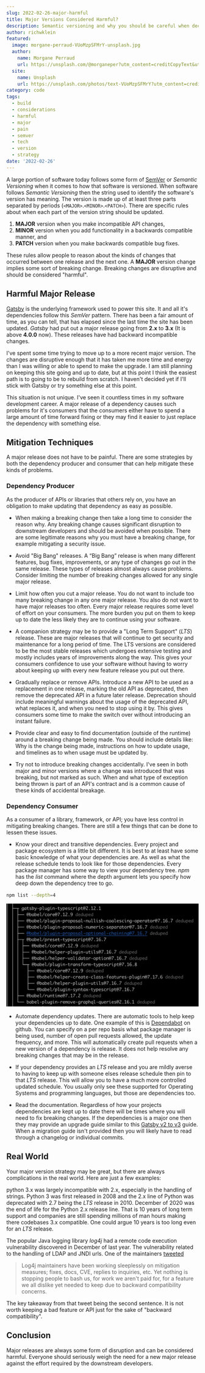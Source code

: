 ```yaml
---
slug: 2022-02-26-major-harmful
title: Major Versions Considered Harmful?
description: Semantic versioning and why you should be careful when deciding to do a major release. A major version upgrade may be considered harmful for your project.
author: richwklein
featured:
  image: morgane-perraud-VUoMzpSFMrY-unsplash.jpg
  author:
    name: Morgane Perraud
    url: https://unsplash.com/@morganeper?utm_content=creditCopyText&utm_medium=referral&utm_source=unsplash
  site:
    name: Unsplash
    url: https://unsplash.com/photos/text-VUoMzpSFMrY?utm_content=creditCopyText&utm_medium=referral&utm_source=unsplash
category: code
tags:
  - build
  - considerations
  - harmful
  - major
  - pain
  - semver
  - tech
  - version
  - strategy
date: '2022-02-26'
---
```


A large portion of software today follows some form of [SemVer](https://semver.org/) or *Semantic Versioning* when it comes to how that software is versioned. When software follows *Semantic Versioning* then the string used to identify the software's version has meaning. The version is made up of at least three parts separated by periods (`<MAJOR>`.`<MINOR>`.`<PATCH>`). There are specific rules about when each part of the version string should be updated.

1. **MAJOR** version when you make incompatible API changes,
1. **MINOR** version when you add functionality in a backwards compatible manner, and
1. **PATCH** version when you make backwards compatible bug fixes.

These rules allow people to reason about the kinds of changes that occurred between one release and the next one. A **MAJOR** version change implies some sort of breaking change. Breaking changes are disruptive and should be considered "harmful".

## Harmful Major Release

[Gatsby](https://www.gatsbyjs.com/) is the underlying framework used to power this site. It and all it's dependencies follow this *SemVer* pattern. There has been a fair amount of time, as you can tell, that has elapsed since the last time the site has been updated. *Gatsby* had put out a major release going from **2.x** to **3.x** (It is above **4.0.0** now). These releases have had backward incompatible changes. 

I've spent some time trying to move up to a more recent major version. The changes are disruptive enough that it has taken me more time and energy than I was willing or able to spend to make the upgrade. I am still planning on keeping this site going and up to date, but at this point I think the easiest path is to going to be to rebuild from scratch. I haven't decided yet if I'll stick with Gatsby or try something else at this point.

This situation is not unique. I've seen it countless times in my software development career. A major release of a dependency causes such problems for it's consumers that the consumers either have to spend a large amount of time forward fixing or they may find it easier to just replace the dependency with something else. 

## Mitigation Techniques

A major release does not have to be painful. There are some strategies by both the dependency producer and consumer that can help mitigate these kinds of problems.

### Dependency Producer

As the producer of APIs or libraries that others rely on, you have an obligation to make updating that dependency as easy as possible. 

* When making a breaking change then take a long time to consider the reason why. Any breaking change causes significant disruption to downstream developers and should be avoided when possible. There are some legitimate reasons why you must have a breaking change, for example mitigating a security issue.

* Avoid "Big Bang" releases. A “Big Bang” release is when many different features, bug fixes, improvements, or any type of changes go out in the same release. These types of releases almost always cause problems. Consider limiting the number of breaking changes allowed for any single major release. 

* Limit how often you cut a major release. You do not want to include too many breaking change in any one major release. You also do not want to have major releases too often. Every major release requires some level of effort on your consumers. The more burden you put on them to keep up to date the less likely they are to continue using your software.

* A companion strategy may be to provide a "Long Term Support" (*LTS*) release. These are major releases that will continue to get security and maintenance for a long period of time. The LTS versions are considered to be the most stable releases which undergoes extensive testing and mostly includes years of improvements along the way. This gives your consumers confidence to use your software without having to worry about keeping up with every new feature release you put out there.

* Gradually replace or remove APIs. Introduce a new API to be used as a replacement in one release, marking the old API as deprecated, then remove the deprecated API in a future later release. Deprecation should include meaningful warnings about the usage of the deprecated API, what replaces it, and when you need to stop using it by. This gives consumers some time to make the switch over without introducing an instant failure. 

* Provide clear and easy to find documentation (outside of the runtime) around a breaking change being made. You should include details like: Why is the change being made, instructions on how to update usage, and timelines as to when usage must be updated by.

* Try not to introduce breaking changes accidentally. I've seen in both major and minor versions where a change was introduced that was breaking, but not marked as such. When and what type of exception being thrown is part of an API's contract and is a common cause of these kinds of accidental breakage.

### Dependency Consumer

As a consumer of a library, framework, or API; you have less control in mitigating breaking changes. There are still a few things that can be done to lessen these issues.

* Know your direct and transitive dependencies. Every project and package ecosystem is a little bit different. It is best to at least have some basic knowledge of what your dependencies are. As well as what the release schedule tends to look like for those dependencies. Every package manager has some way to view your dependency tree. *npm* has the *list* command where the depth argument lets you specify how deep down the dependency tree to go.

```bash
npm list --depth=4
```

![Dependency Tree Example](dependency-tree.png)

* Automate dependency updates. There are automatic tools to help keep your dependencies up to date. One example of this is [Dependabot](https://docs.github.com/en/code-security/supply-chain-security/keeping-your-dependencies-updated-automatically/about-dependabot-version-updates) on github. You can specify on a per repo basis what package manager is being used, number of open pull requests allowed, the update frequency, and more. This will automatically create pull requests when a new version of a dependency is release. It does not help resolve any breaking changes that may be in the release.

* If your dependency provides an *LTS* release and you are mildly averse to having to keep up with someone elses release schedule then pin to that *LTS* release. This will allow you to have a much more controlled updated schedule. You usually only see these supported for Operating Systems and programming languages, but those are dependencies too. 

* Read the documentation. Regardless of how your projects dependencies are kept up to date there will be times where you will need to fix breaking changes. If the dependencies is a major one then they may provide an upgrade guide similar to this [Gatsby v2 to v3](https://www.gatsbyjs.com/docs/reference/release-notes/migrating-from-v2-to-v3/) guide. When a migration guide isn't provided then you will likely have to read through a changelog or individual commits.   

## Real World

Your major version strategy may be great, but there are always complications in the real world. Here are just a few examples:

python 3.x was largely incompatible with 2.x, especially in the handling of strings. Python 3 was first released in 2008 and the 2.x line of Python was deprecated with 2.7 being the *LTS* release in 2010. December of 2020 was the end of life for the Python 2.x release line. That is 10 years of long term support and companies are still spending millions of man hours making there codebases 3.x compatible. One could argue 10 years is too long even for an *LTS* release.  

The popular Java logging library *log4j* had a remote code execution vulnerability discovered in December of last year. The vulnerability related to the handling of LDAP and JNDI urls. One of the maintainers [tweeted](https://twitter.com/yazicivo/status/1469349956880408583?s=21)

> Log4j maintainers have been working sleeplessly on mitigation measures; fixes, docs, CVE, replies to inquiries, etc. Yet nothing is stopping people to bash us, for work we aren't paid for, for a feature we all dislike yet needed to keep due to backward compatibility concerns.

The key takeaway from that tweet being the second sentence. It is not worth keeping a bad feature or API just for the sake of "backward compatibility".

## Conclusion

Major releases are always some form of disruption and can be considered harmful. Everyone should seriously weigh the need for a new major release against the effort required by the downstream developers.
